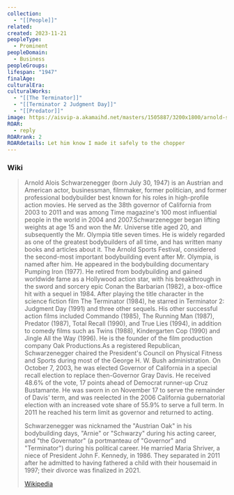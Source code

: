 ```yaml
---
collection:
  - "[[People]]"
related: 
created: 2023-11-21
peopleType:
  - Prominent
peopleDomain:
  - Business
peopleGroups: 
lifespan: "1947"
finalAge: 
culturalEra: 
culturalWorks:
  - "[[The Terminator]]"
  - "[[Terminator 2 Judgment Day]]"
  - "[[Predator]]"
image: https://aisvip-a.akamaihd.net/masters/1505887/3200x1800/arnold-schwarzeneggers-sohn-joseph-banea-hat-muckis-wie-sein-papa.jpg
ROAR:
  - reply
ROARrank: 2
ROARdetails: Let him know I made it safely to the chopper
---
```





### Wiki
> Arnold Alois Schwarzenegger (born July 30, 1947) is an Austrian and American actor, businessman, filmmaker, former politician, and former professional bodybuilder best known for his roles in high-profile action movies. He served as the 38th governor of California from 2003 to 2011 and was among Time magazine's 100 most influential people in the world in 2004 and 2007.Schwarzenegger began lifting weights at age 15 and won the Mr. Universe title aged 20, and subsequently the Mr. Olympia title seven times. He is widely regarded as one of the greatest bodybuilders of all time, and has written many books and articles about it. The Arnold Sports Festival, considered the second-most important bodybuilding event after Mr. Olympia, is named after him. He appeared in the bodybuilding documentary Pumping Iron (1977). He retired from bodybuilding and gained worldwide fame as a Hollywood action star, with his breakthrough in the sword and sorcery epic Conan the Barbarian (1982), a box-office hit with a sequel in 1984. After playing the title character in the science fiction film The Terminator (1984), he starred in Terminator 2: Judgment Day (1991) and three other sequels. His other successful action films included Commando (1985), The Running Man (1987), Predator (1987), Total Recall (1990), and True Lies (1994), in addition to comedy films such as Twins (1988), Kindergarten Cop (1990) and Jingle All the Way (1996). He is the founder of the film production company Oak Productions.As a registered Republican, Schwarzenegger chaired the President's Council on Physical Fitness and Sports during most of the George H. W. Bush administration. On October 7, 2003, he was elected Governor of California in a special recall election to replace then-Governor Gray Davis. He received 48.6% of the vote, 17 points ahead of Democrat runner-up Cruz Bustamante. He was sworn in on November 17 to serve the remainder of Davis' term, and was reelected in the 2006 California gubernatorial election with an increased vote share of 55.9% to serve a full term. In 2011 he reached his term limit as governor and returned to acting.
>
> Schwarzenegger was nicknamed the "Austrian Oak" in his bodybuilding days, "Arnie" or "Schwarzy" during his acting career, and "the Governator" (a portmanteau of "Governor" and "Terminator") during his political career. He married Maria Shriver, a niece of President John F. Kennedy, in 1986. They separated in 2011 after he admitted to having fathered a child with their housemaid in 1997; their divorce was finalized in 2021.
>
> [Wikipedia](https://en.wikipedia.org/wiki/Arnold%20Schwarzenegger)